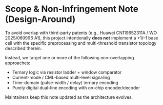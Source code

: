 # Scope & Non-Infringement Note (Design-Around)

To avoid overlap with third-party patents (e.g., Huawei CN119652311A / WO 2025/060996 A1),
this project intentionally **does not** implement a +1/–1 base cell with the specific
preprocessing and multi-threshold transistor topology described therein.

Instead, we target one or more of the following non-overlapping approaches:
- Ternary logic via resistor ladder + window comparator
- Current-mode / CML-based multi-level signaling
- Time-domain (pulse-width / delay) ternary encoding
- Purely digital dual-line encoding with on-chip encoder/decoder

Maintainers keep this note updated as the architecture evolves.
